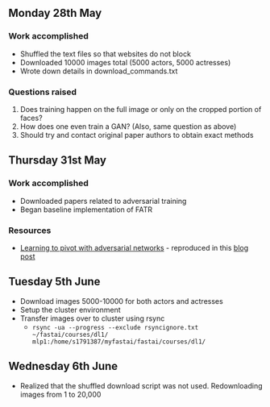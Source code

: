 ## Monday 28th May
### Work accomplished
- Shuffled the text files so that websites do not block
- Downloaded 10000 images total (5000 actors, 5000 actresses)
- Wrote down details in download_commands.txt

### Questions raised
1. Does training happen on the full image or only on the cropped portion of faces?
2. How does one even train a GAN? (Also, same question as above)
3. Should try and contact original paper authors to obtain exact methods

## Thursday 31st May
### Work accomplished
* Downloaded papers related to adversarial training
* Began baseline implementation of FATR

### Resources
* [Learning to pivot with adversarial networks](https://papers.nips.cc/paper/6699-learning-to-pivot-with-adversarial-networks) - reproduced in this [blog post](https://blog.godatadriven.com/fairness-in-ml)

## Tuesday 5th June
* Download images 5000-10000 for both actors and actresses
* Setup the cluster environment
* Transfer images over to cluster using rsync
  * `rsync -ua --progress --exclude rsyncignore.txt ~/fastai/courses/dl1/ mlp1:/home/s1791387/myfastai/fastai/courses/dl1/`

## Wednesday 6th June
* Realized that the shuffled download script was not used. Redownloading images from 1 to 20,000
